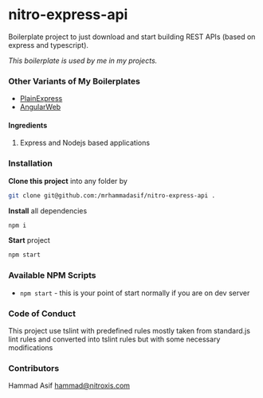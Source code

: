 # nitro-express-api

Boilerplate project to just download and start building REST APIs (based on express and typescript).

*This boilerplate is used by me in my projects.*

### Other Variants of My Boilerplates

- [PlainExpress](https://github.com/mrhammadasif/nitro-web)
- [AngularWeb](https://github.com/mrhammadasif/nitro-web-ng)

#### Ingredients

1. Express and Nodejs based applications

### Installation
**Clone this project** into any folder by
```sh
git clone git@github.com:/mrhammadasif/nitro-express-api .
```
**Install** all dependencies

```sh
npm i
```

**Start** project

```sh
npm start
```

### Available NPM Scripts

- `npm start` - this is your point of start normally if you are on dev server

### Code of Conduct

This project use tslint with predefined rules mostly taken from standard.js lint rules and converted into tslint rules but with some necessary modifications

### Contributors

Hammad Asif <hammad@nitroxis.com>
